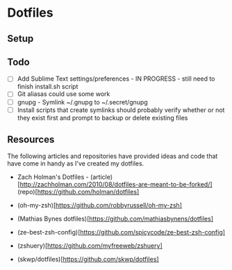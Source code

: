 # Dotfiles

## Setup


## Todo
* [ ] Add Sublime Text settings/preferences - IN PROGRESS - still need to finish install.sh script
* [ ] Git aliasas could use some work
* [ ] gnupg - Symlink ~/.gnupg to ~/.secret/gnupg
* [ ] Install scripts that create symlinks should probably verify whether or not they exist first and prompt to backup or delete existing files

## Resources
The following articles and repositories have provided ideas and code that have come in handy as I've created my dotfiles.

* Zach Holman's Dotfiles - (article)[http://zachholman.com/2010/08/dotfiles-are-meant-to-be-forked/] (repo)[https://github.com/holman/dotfiles]
* (oh-my-zsh)[https://github.com/robbyrussell/oh-my-zsh]
* (Mathias Bynes dotfiles)[https://github.com/mathiasbynens/dotfiles]


* (ze-best-zsh-config)[https://github.com/spicycode/ze-best-zsh-config]
* (zshuery)[https://github.com/myfreeweb/zshuery]
* (skwp/dotfiles)[https://github.com/skwp/dotfiles]
